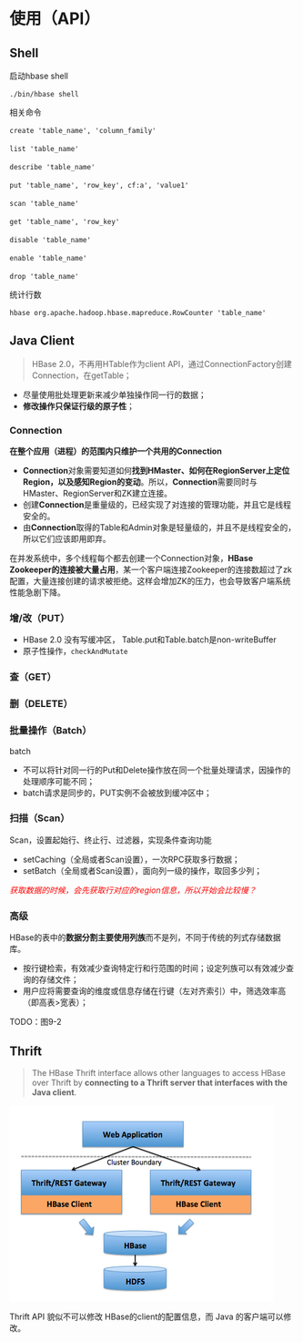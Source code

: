 

# 使用（API）

## Shell

启动hbase shell

``` shell
./bin/hbase shell
```

相关命令

```
create 'table_name', 'column_family'

list 'table_name'

describe 'table_name'

put 'table_name', 'row_key', cf:a', 'value1'

scan 'table_name'

get 'table_name', 'row_key'

disable 'table_name'

enable 'table_name'

drop 'table_name'
```

统计行数

```
hbase org.apache.hadoop.hbase.mapreduce.RowCounter 'table_name'
```



## Java Client

> HBase 2.0，不再用HTable作为client API，通过ConnectionFactory创建Connection，在getTable；

- 尽量使用批处理更新来减少单独操作同一行的数据；
- **修改操作只保证行级的原子性**；

###  Connection

**在整个应用（进程）的范围内只维护一个共用的Connection** 

- **Connection**对象需要知道如何**找到HMaster、如何在RegionServer上定位Region，以及感知Region的变动**。所以，**Connection**需要同时与HMaster、RegionServer和ZK建立连接。
- 创建**Connection**是重量级的，已经实现了对连接的管理功能，并且它是线程安全的。
- 由**Connection**取得的Table和Admin对象是轻量级的，并且不是线程安全的，所以它们应该即用即弃。

在并发系统中，多个线程每个都去创建一个Connection对象，**HBase Zookeeper的连接被大量占用**，某一个客户端连接Zookeeper的连接数超过了zk配置，大量连接创建的请求被拒绝。这样会增加ZK的压力，也会导致客户端系统性能急剧下降。

### 增/改（PUT）

- HBase 2.0 没有写缓冲区， Table.put和Table.batch是non-writeBuffer
- 原子性操作，`checkAndMutate`

### 查（GET）



### 删（DELETE）



### 批量操作（Batch）

batch

- 不可以将针对同一行的Put和Delete操作放在同一个批量处理请求，因操作的处理顺序可能不同；
- batch请求是同步的，PUT实例不会被放到缓冲区中；



### 扫描（Scan）

Scan，设置起始行、终止行、过滤器，实现条件查询功能

- setCaching（全局或者Scan设置），一次RPC获取多行数据；
- setBatch（全局或者Scan设置），面向列一级的操作，取回多少列；

<font color='red'>*获取数据的时候，会先获取行对应的region信息，所以开始会比较慢？*</font>

### 高级

HBase的表中的**数据分割主要使用列族**而不是列，不同于传统的列式存储数据库。

- 按行键检索，有效减少查询特定行和行范围的时间；设定列族可以有效减少查询的存储文件；
- 用户应将需要查询的维度或信息存储在行键（左对齐索引）中，筛选效率高（即高表>宽表）；

TODO：图9-2



## Thrift

> The HBase Thrift interface allows other languages to access HBase over Thrift by **connecting to a Thrift server that interfaces with the Java client**.



![img](pics/thrift-hbase-arch)

Thrift API 貌似不可以修改 HBase的client的配置信息，而 Java 的客户端可以修改。
